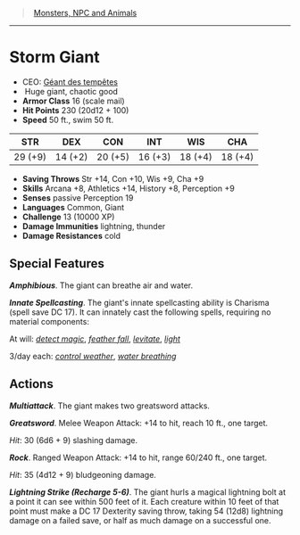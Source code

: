 ﻿---
!MonsterItem
Family: MonsterVO
Type: giant
Size: Huge
Alignment: chaotic good
ArmorClass: 16 (scale mail)
HitPoints: 230 (20d12 + 100)
Speed: 50 ft., swim 50 ft.
Strength: 29 (+9)
Dexterity: 14 (+2)
Constitution: 20 (+5)
Intelligence: 16 (+3)
Wisdom: 18 (+4)
Charisma: 18 (+4)
SavingThrows: Str +14, Con +10, Wis +9, Cha +9
Skills: Arcana +8, Athletics +14, History +8, Perception +9
DamageImmunities: lightning, thunder
DamageResistances: cold
Senses: passive Perception 19
Languages: Common, Giant
Challenge: 13 (10000 XP)
Id: monsters_vo.md#storm-giant
ParentLink: monsters_vo.md#monsters-npc-and-animals
Name: Storm Giant
ParentName: Monsters, NPC and Animals
NameLevel: 1
AltName: '[Géant des tempêtes](hd_monsters_geant_des_tempetes.md)'
Attributes:
  Name: Storm Giant
  Markdown: >+
    # <!--Name-->Storm Giant<!--/Name-->


    - CEO: <!--AltName-->[Géant des tempêtes](hd_monsters_geant_des_tempetes.md)<!--/AltName-->

    -  <!--Size-->Huge<!--/Size--> <!--Type-->giant<!--/Type-->, <!--Alignment-->chaotic good<!--/Alignment-->

    - **Armor Class** <!--ArmorClass-->16 (scale mail)<!--/ArmorClass-->

    - **Hit Points** <!--HitPoints-->230 (20d12 + 100)<!--/HitPoints-->

    - **Speed** <!--Speed-->50 ft., swim 50 ft.<!--/Speed-->


    |STR|DEX|CON|INT|WIS|CHA|

    |---|---|---|---|---|---|

    |<!--Strength-->29 (+9)<!--/Strength-->|<!--Dexterity-->14 (+2)<!--/Dexterity-->|<!--Constitution-->20 (+5)<!--/Constitution-->|<!--Intelligence-->16 (+3)<!--/Intelligence-->|<!--Wisdom-->18 (+4)<!--/Wisdom-->|<!--Charisma-->18 (+4)<!--/Charisma-->|


    - **Saving Throws** <!--SavingThrows-->Str +14, Con +10, Wis +9, Cha +9<!--/SavingThrows-->

    - **Skills** <!--Skills-->Arcana +8, Athletics +14, History +8, Perception +9<!--/Skills-->

    - **Senses** <!--Senses-->passive Perception 19<!--/Senses-->

    - **Languages** <!--Languages-->Common, Giant<!--/Languages-->

    - **Challenge** <!--Challenge-->13 (10000 XP)<!--/Challenge-->

    - **Damage Immunities** <!--DamageImmunities-->lightning, thunder<!--/DamageImmunities-->

    - **Damage Resistances** <!--DamageResistances-->cold<!--/DamageResistances-->


    ## Special Features


    **_Amphibious_**. The giant can breathe air and water.


    **_Innate Spellcasting_**. The giant's innate spellcasting ability is Charisma (spell save DC 17). It can innately cast the following spells, requiring no material components:


    At will: _[detect magic](srd_spells_detect_magic.md)_, _[feather fall](srd_spells_feather_fall.md)_, _[levitate](srd_spells_levitate.md)_, _[light](srd_spells_light.md)_


    3/day each: _[control weather](srd_spells_control_weather.md)_, _[water breathing](srd_spells_water_breathing.md)_


    ## Actions


    **_Multiattack_**. The giant makes two greatsword attacks.


    **_Greatsword_**. Melee Weapon Attack: +14 to hit, reach 10 ft., one target.


    _Hit_: 30 (6d6 + 9) slashing damage.


    **_Rock_**. Ranged Weapon Attack: +14 to hit, range 60/240 ft., one target.


    _Hit_: 35 (4d12 + 9) bludgeoning damage.


    **_Lightning Strike (Recharge 5-6)_**. The giant hurls a magical lightning bolt at a point it can see within 500 feet of it. Each creature within 10 feet of that point must make a DC 17 Dexterity saving throw, taking 54 (12d8) lightning damage on a failed save, or half as much damage on a successful one.

  AltName: '[Géant des tempêtes](hd_monsters_geant_des_tempetes.md)'
  Size: Huge
  Type: giant
  Alignment: chaotic good
  ArmorClass: 16 (scale mail)
  HitPoints: 230 (20d12 + 100)
  Speed: 50 ft., swim 50 ft.
  Strength: 29 (+9)
  Dexterity: 14 (+2)
  Constitution: 20 (+5)
  Intelligence: 16 (+3)
  Wisdom: 18 (+4)
  Charisma: 18 (+4)
  SavingThrows: Str +14, Con +10, Wis +9, Cha +9
  Skills: Arcana +8, Athletics +14, History +8, Perception +9
  Senses: passive Perception 19
  Languages: Common, Giant
  Challenge: 13 (10000 XP)
  DamageImmunities: lightning, thunder
  DamageResistances: cold
AttributesDictionary: >+
  Name: Storm Giant

  Markdown: >+

    # <!--Name-->Storm Giant<!--/Name-->





    - CEO: <!--AltName-->[Géant des tempêtes](hd_monsters_geant_des_tempetes.md)<!--/AltName-->



    -  <!--Size-->Huge<!--/Size--> <!--Type-->giant<!--/Type-->, <!--Alignment-->chaotic good<!--/Alignment-->



    - **Armor Class** <!--ArmorClass-->16 (scale mail)<!--/ArmorClass-->



    - **Hit Points** <!--HitPoints-->230 (20d12 + 100)<!--/HitPoints-->



    - **Speed** <!--Speed-->50 ft., swim 50 ft.<!--/Speed-->





    |STR|DEX|CON|INT|WIS|CHA|



    |---|---|---|---|---|---|



    |<!--Strength-->29 (+9)<!--/Strength-->|<!--Dexterity-->14 (+2)<!--/Dexterity-->|<!--Constitution-->20 (+5)<!--/Constitution-->|<!--Intelligence-->16 (+3)<!--/Intelligence-->|<!--Wisdom-->18 (+4)<!--/Wisdom-->|<!--Charisma-->18 (+4)<!--/Charisma-->|





    - **Saving Throws** <!--SavingThrows-->Str +14, Con +10, Wis +9, Cha +9<!--/SavingThrows-->



    - **Skills** <!--Skills-->Arcana +8, Athletics +14, History +8, Perception +9<!--/Skills-->



    - **Senses** <!--Senses-->passive Perception 19<!--/Senses-->



    - **Languages** <!--Languages-->Common, Giant<!--/Languages-->



    - **Challenge** <!--Challenge-->13 (10000 XP)<!--/Challenge-->



    - **Damage Immunities** <!--DamageImmunities-->lightning, thunder<!--/DamageImmunities-->



    - **Damage Resistances** <!--DamageResistances-->cold<!--/DamageResistances-->





    ## Special Features





    **_Amphibious_**. The giant can breathe air and water.





    **_Innate Spellcasting_**. The giant's innate spellcasting ability is Charisma (spell save DC 17). It can innately cast the following spells, requiring no material components:





    At will: _[detect magic](srd_spells_detect_magic.md)_, _[feather fall](srd_spells_feather_fall.md)_, _[levitate](srd_spells_levitate.md)_, _[light](srd_spells_light.md)_





    3/day each: _[control weather](srd_spells_control_weather.md)_, _[water breathing](srd_spells_water_breathing.md)_





    ## Actions





    **_Multiattack_**. The giant makes two greatsword attacks.





    **_Greatsword_**. Melee Weapon Attack: +14 to hit, reach 10 ft., one target.





    _Hit_: 30 (6d6 + 9) slashing damage.





    **_Rock_**. Ranged Weapon Attack: +14 to hit, range 60/240 ft., one target.





    _Hit_: 35 (4d12 + 9) bludgeoning damage.





    **_Lightning Strike (Recharge 5-6)_**. The giant hurls a magical lightning bolt at a point it can see within 500 feet of it. Each creature within 10 feet of that point must make a DC 17 Dexterity saving throw, taking 54 (12d8) lightning damage on a failed save, or half as much damage on a successful one.



  AltName: '[Géant des tempêtes](hd_monsters_geant_des_tempetes.md)'

  Size: Huge

  Type: giant

  Alignment: chaotic good

  ArmorClass: 16 (scale mail)

  HitPoints: 230 (20d12 + 100)

  Speed: 50 ft., swim 50 ft.

  Strength: 29 (+9)

  Dexterity: 14 (+2)

  Constitution: 20 (+5)

  Intelligence: 16 (+3)

  Wisdom: 18 (+4)

  Charisma: 18 (+4)

  SavingThrows: Str +14, Con +10, Wis +9, Cha +9

  Skills: Arcana +8, Athletics +14, History +8, Perception +9

  Senses: passive Perception 19

  Languages: Common, Giant

  Challenge: 13 (10000 XP)

  DamageImmunities: lightning, thunder

  DamageResistances: cold

---
> [Monsters, NPC and Animals](srd_monsters.md)

---

# Storm Giant

- CEO: [Géant des tempêtes](hd_monsters_geant_des_tempetes.md)
-  Huge giant, chaotic good
- **Armor Class** 16 (scale mail)
- **Hit Points** 230 (20d12 + 100)
- **Speed** 50 ft., swim 50 ft.

|STR|DEX|CON|INT|WIS|CHA|
|---|---|---|---|---|---|
|29 (+9)|14 (+2)|20 (+5)|16 (+3)|18 (+4)|18 (+4)|

- **Saving Throws** Str +14, Con +10, Wis +9, Cha +9
- **Skills** Arcana +8, Athletics +14, History +8, Perception +9
- **Senses** passive Perception 19
- **Languages** Common, Giant
- **Challenge** 13 (10000 XP)
- **Damage Immunities** lightning, thunder
- **Damage Resistances** cold

## Special Features

**_Amphibious_**. The giant can breathe air and water.

**_Innate Spellcasting_**. The giant's innate spellcasting ability is Charisma (spell save DC 17). It can innately cast the following spells, requiring no material components:

At will: _[detect magic](srd_spells_detect_magic.md)_, _[feather fall](srd_spells_feather_fall.md)_, _[levitate](srd_spells_levitate.md)_, _[light](srd_spells_light.md)_

3/day each: _[control weather](srd_spells_control_weather.md)_, _[water breathing](srd_spells_water_breathing.md)_

## Actions

**_Multiattack_**. The giant makes two greatsword attacks.

**_Greatsword_**. Melee Weapon Attack: +14 to hit, reach 10 ft., one target.

_Hit_: 30 (6d6 + 9) slashing damage.

**_Rock_**. Ranged Weapon Attack: +14 to hit, range 60/240 ft., one target.

_Hit_: 35 (4d12 + 9) bludgeoning damage.

**_Lightning Strike (Recharge 5-6)_**. The giant hurls a magical lightning bolt at a point it can see within 500 feet of it. Each creature within 10 feet of that point must make a DC 17 Dexterity saving throw, taking 54 (12d8) lightning damage on a failed save, or half as much damage on a successful one.

